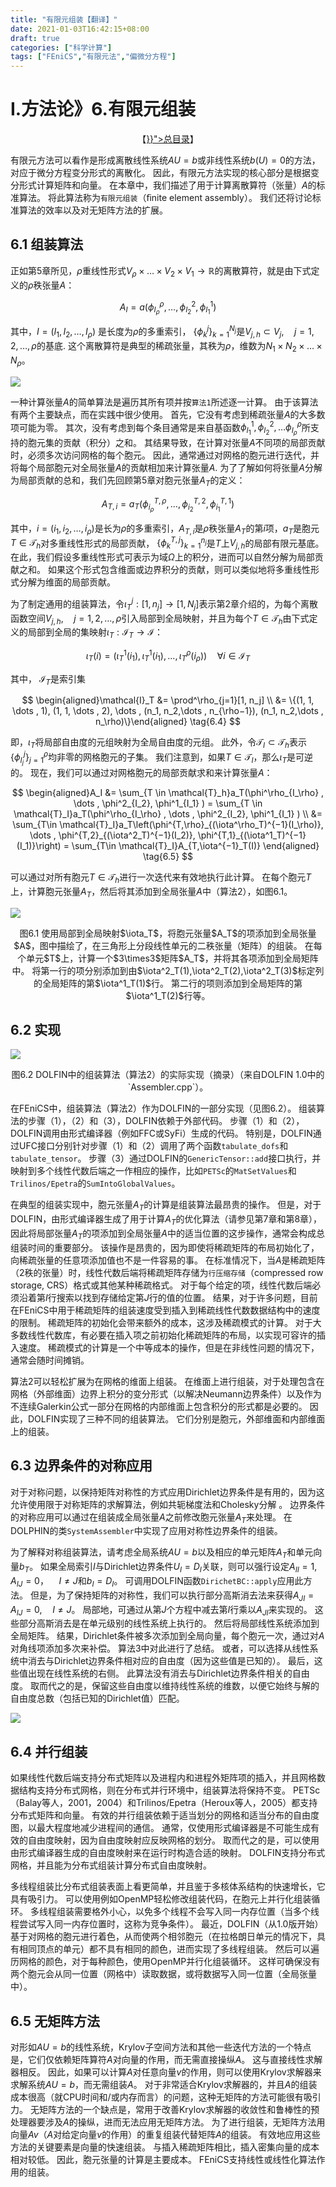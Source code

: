 ```yaml
---
title: "有限元组装【翻译】"
date: 2021-01-03T16:42:15+08:00
draft: true
categories: ["科学计算"]
tags: ["FEniCS","有限元法","偏微分方程"]
---
```



# I.方法论》6.有限元组装

<center>【<a href="{{< relref "/docs/fem" >}}">总目录</a>】</center>

有限元方法可以看作是形成离散线性系统$AU = b$或非线性系统$b(U)= 0$的方法，对应于微分方程变分形式的离散化。 因此，有限元方法实现的核心部分是根据变分形式计算矩阵和向量。  在本章中，我们描述了用于计算离散算符（张量）$A$的标准算法。  将此算法称为`有限元组装`（ﬁnite element assembly）。  我们还将讨论标准算法的效率以及对无矩阵方法的扩展。

<!--more-->

## 6.1 组装算法

正如第5章所见，$\rho$重线性形式$V_\rho \times \dots \times V_2 \times V_1 \to \mathbb{R}$的离散算符，就是由下式定义的$\rho$秩张量$A$：

$$
A_I = a(\phi^\rho_{I_\rho} , \dots , \phi^2_{I_2} , \phi^1_{I_1} ) \tag{6.1}
$$

其中，$I = (I_1, I_2, \dots , I_\rho)$ 是长度为$\rho$的多重索引， $\{\phi_k^j\}^{N_j}_{k=1}$是$V_{j,h} \subset V_j, \quad j = 1, 2, \dots , \rho$的基底.  这个离散算符是典型的稀疏张量，其秩为$\rho$，维数为$N_1 \times N_2 \times \dots \times N_\rho$。

![](../images/0213.jpg)

一种计算张量$A$的简单算法是遍历其所有项并按`算法1`所述逐一计算。 由于该算法有两个主要缺点，而在实践中很少使用。  首先，它没有考虑到稀疏张量$A$的大多数项可能为零。  其次，没有考虑到每个条目通常是来自基函数$\phi^1_{I_1},\phi^2_{I_2},\dots \phi^\rho_{I_\rho}$所支持的胞元集的贡献（积分）之和。 其结果导致，在计算对张量$A$不同项的局部贡献时，必须多次访问网格的每个胞元。  因此，通常通过对网格的胞元进行迭代，并将每个局部胞元对全局张量$A$的贡献相加来计算张量$A$.  为了了解如何将张量$A$分解为局部贡献的总和，我们先回顾第5章对胞元张量$A_T$的定义：

$$
A_{T,i} = a_T(\phi^{T,\rho}_{i_\rho}, \dots , \phi^{T,2}_{i_2}, \phi^{T,1}_{i_1}) \tag{6.2}
$$

其中，$i=(i_1, i_2, \dots, i_\rho)$是长为$\rho$的多重索引，$A_{T,i}$是$\rho$秩张量$A_T$的第$i$项，$a_T$是胞元$T\in \mathcal{T}_h$对多重线性形式的局部贡献， $\{\phi_k^{T,j}\}^{n_j}_{k=1}$是$T$上$V_{j, h}$的局部有限元基底。  在此，我们假设多重线性形式可表示为域$\Omega$上的积分，进而可以自然分解为局部贡献之和。  如果这个形式包含维面或边界积分的贡献，则可以类似地将多重线性形式分解为维面的局部贡献。


为了制定通用的组装算法，令$\iota_T^j: [1,n_j] \to [1, N_j]$表示第2章介绍的，为每个离散函数空间$V_{j,h}, \quad j = 1,2,\dots,\rho$引入局部到全局映射，并且为每个$T \in \mathcal{T}_h$由下式定义的局部到全局的集映射$\iota_T:\mathcal{I}_T \to \mathcal{I}$：

$$
\iota_T(i) = (\iota^1_T(i_1), \iota^1_T(i_1), \dots , \iota^\rho_T(i_\rho)) \quad \forall i \in \mathcal{I}_T \tag{6.3}
$$

其中， $\mathcal{I}_T$是索引集

$$
\begin{aligned}\mathcal{I}_T &= \prod^\rho_{j=1}[1, n_j] \\ &= \{(1, 1, \dots , 1), (1, 1, \dots , 2), \dots , (n_1, n_2,\dots , n_{\rho−1}), (n_1, n_2,\dots , n_\rho)\}\end{aligned} \tag{6.4}
$$

即，$\iota_Τ$将局部自由度的元组映射为全局自由度的元组。  此外，令$\mathcal{T}_I\subset \mathcal{T}_h$表示$\{\phi_{I_j}^j\}^\rho_{j=1}$均非零的网格胞元的子集。  我们注意到，如果$T \in \mathcal{T}_I$，那么$\iota_T$是可逆的。  现在，我们可以通过对网格胞元的局部贡献求和来计算张量$A$：

$$
\begin{aligned}A_I &= \sum_{T \in \mathcal{T}_h}a_T(\phi^\rho_{I_\rho} , \dots , \phi^2_{I_2}, \phi^1_{I_1} ) = \sum_{T \in \mathcal{T}_I}a_T(\phi^\rho_{I_\rho} , \dots , \phi^2_{I_2}, \phi^1_{I_1} ) \\ &= \sum_{T\in \mathcal{T}_I}a_T\left(\phi^{T,\rho}_{(\iota^\rho_T)^{−1}(I_\rho)}, \dots , \phi^{T,2}_{(\iota^2_T)^{−1}(I_2)}, \phi^{T,1}_{(\iota^1_T)^{−1}(I_1)}\right) = \sum_{T\in \mathcal{T}_I}A_{T,\iota^{−1}_T(I)} \end{aligned} \tag{6.5}
$$

可以通过对所有胞元$T\in \mathcal{T}_h$进行一次迭代来有效地执行此计算。 在每个胞元$T$上，计算胞元张量$A_T$，然后将其添加到全局张量$A$中（算法2），如图6.1。

![](../images/0214.jpg)

<center>图6.1  使用局部到全局映射$\iota_T$，将胞元张量$A_T$的项添加到全局张量$A$，图中描绘了，在三角形上分段线性单元的二秩张量（矩阵）的组装。  在每个单元$T$上，计算一个$3\times3$矩阵$A_T$，并将其各项添加到全局矩阵中。  将第一行的项分别添加到由$\iota^2_T(1),\iota^2_T(2),\iota^2_T(3)$标定列的全局矩阵的第$\iota^1_T(1)$行。  第二行的项则添加到全局矩阵的第$\iota^1_T(2)$行等。</center>

## 6.2 实现

![](../images/0215.jpg)

<center>图6.2 DOLFIN中的组装算法（算法2）的实际实现（摘录）（来自DOLFIN 1.0中的`Assembler.cpp`）。  </center>

在FEniCS中，组装算法（算法2）作为DOLFIN的一部分实现（见图6.2）。  组装算法的步骤（1），（2）和（3），DOLFIN依赖于外部代码。  步骤（1）和（2），DOLFIN调用由形式编译器（例如FFC或SyFi）生成的代码。  特别是，DOLFIN通过UFC接口分别针对步骤（1）和（2）调用了两个函数`tabulate_dofs`和`tabulate_tensor`。  步骤（3）通过DOLFIN的`GenericTensor::add`接口执行，并映射到多个线性代数后端之一作相应的操作，比如`PETSc`的`MatSetValues`和`Trilinos/Epetra`的`SumIntoGlobalValues`。

在典型的组装实现中，胞元张量$A_T$的计算是组装算法最昂贵的操作。  但是，对于DOLFIN，由形式编译器生成了用于计算$A_T$的优化算法（请参见第7章和第8章），因此将局部张量$A_T$的项添加到全局张量$A$中的适当位置的这步操作，通常会构成总组装时间的重要部分。  该操作是昂贵的，因为即使将稀疏矩阵的布局初始化了，向稀疏张量的任意项添加值也不是一件容易的事。  在标准情况下，当$A$是稀疏矩阵（2秩的张量）时，线性代数后端将稀疏矩阵存储为`行压缩存储`（compressed row storage, CRS）格式或其他某种稀疏格式。  对于每个给定的项，线性代数后端必须沿着第$I$行搜索以找到存储给定第$J$行的值的位置。  结果，对于许多问题，目前在FEniCS中用于稀疏矩阵的组装速度受到插入到稀疏线性代数数据结构中的速度的限制。  稀疏矩阵的初始化会带来额外的成本，这涉及稀疏模式的计算。  对于大多数线性代数库，有必要在插入项之前初始化稀疏矩阵的布局，以实现可容许的插入速度。  稀疏模式的计算是一个中等成本的操作，但是在非线性问题的情况下，通常会随时间摊销。

算法2可以轻松扩展为在网格的维面上组装。  在维面上进行组装，对于处理包含在网格（外部维面）边界上积分的变分形式（以解决Neumann边界条件）以及作为不连续Galerkin公式一部分在网格的内部维面上包含积分的形式都是必要的。  因此，DOLFIN实现了三种不同的组装算法。  它们分别是胞元，外部维面和内部维面上的组装。

## 6.3 边界条件的对称应用

对于对称问题，以保持矩阵对称性的方式应用Dirichlet边界条件是有用的，因为这允许使用限于对称矩阵的求解算法，例如共轭梯度法和Cholesky分解 。  边界条件的对称应用可以通过在组装成全局张量$A$之前修改胞元张量$A_T$来处理。  在DOLPHIN的类`SystemAssembler`中实现了应用对称性边界条件的组装。

为了解释对称组装算法，请考虑全局系统$AU=b$以及相应的单元矩阵$A_T$和单元向量$b_T$。  如果全局索引$I$与Dirichlet边界条件$U_I = D_I$关联，则可以强行设定$A_{II} = 1, A_{IJ}=0，\quad I \ne J$和$b_I = D_I$。  可调用DOLFIN函数`DirichetBC::apply`应用此方法。  但是，为了保持矩阵的对称性，我们可以执行部分高斯消去法来获得$A_{JI} = A_{IJ}=0,\quad I \ne J$。 局部地，可通过从第$J$个方程中减去第$I$行乘以$A_{JI}$来实现的。  这些部分高斯消去是在单元级别的线性系统上执行的。  然后将局部线性系统添加到全局矩阵。  结果，Dirichlet条件被多次添加到全局向量，每个胞元一次，通过对$A$对角线项添加多次来补偿。 算法3中对此进行了总结。  或者，可以选择从线性系统中消去与Dirichlet边界条件相对应的自由度（因为这些值是已知的）。  最后，这些值出现在线性系统的右侧。  此算法没有消去与Dirichlet边界条件相关的自由度。  取而代之的是，保留这些自由度以维持线性系统的维数，以便它始终与解的自由度总数（包括已知的Dirichlet值）匹配。

![](../images/0216.jpg)


## 6.4 并行组装

如果线性代数后端支持分布式矩阵以及进程内和进程外矩阵项的插入，并且网格数据结构支持分布式网格，则在分布式并行环境中，组装算法将保持不变。  PETSc（Balay等人，2001，2004）和Trilinos/Epetra（Heroux等人，2005）都支持分布式矩阵和向量。  有效的并行组装依赖于适当划分的网格和适当分布的自由度图，以最大程度地减少进程间的通信。  通常，仅使用形式编译器是不可能生成有效的自由度映射，因为自由度映射应反映网格的划分。  取而代之的是，可以使用由形式编译器生成的自由度映射来在运行时构造合适的映射。  DOLFIN支持分布式网格，并且能为分布式组装计算分布式自由度映射。


多线程组装比分布式组装表面上看更简单，并且鉴于多核体系结构的快速增长，它具有吸引力。  可以使用例如OpenMP轻松修改组装代码，在胞元上并行化组装循环。  多线程组装需要格外小心，以免多个线程不会写入同一内存位置（当多个线程尝试写入同一内存位置时，这称为竞争条件）。  最近，DOLFIN（从1.0版开始）基于对网格的胞元进行着色，从而使两个相邻胞元（在拉格朗日单元的情况下，具有相同顶点的单元）都不具有相同的颜色，进而实现了多线程组装。  然后可以遍历网格的颜色，对于每种颜色，使用OpenMP并行化组装循环。  这样可确保没有两个胞元会从同一位置（网格中）读取数据，或将数据写入同一位置（全局张量中）。

## 6.5 无矩阵方法

对形如$AU = b$的线性系统，Krylov子空间方法和其他一些迭代方法的一个特点是，它们仅依赖矩阵算符$A$对向量的作用，而无需直接操纵$A$。  这与直接线性求解器相反。  因此，如果可以计算$A$对任意向量$v$的作用，则可以使用Krylov求解器来求解系统$AU=b$，而无需组装$A$。  对于非常适合Krylov求解器的，并且$A$的组装成本很高（就CPU时间和/或内存而言）的问题，这种无矩阵的方法可能很有吸引力。  无矩阵方法的一个缺点是，常用于改善Krylov求解器的收敛性和鲁棒性的预处理器要涉及$A$的操纵，进而无法应用无矩阵方法。  为了进行组装，无矩阵方法用向量$Av$（$A$对给定向量$v$的作用）的重复组装代替矩阵$A$的组装。  有效地应用这些方法的关键要素是向量的快速组装。  与插入稀疏矩阵相比，插入密集向量的成本相对较低。  因此，胞元张量的计算是主要成本。  FEniCS支持线性或线性化算法作用的组装。




